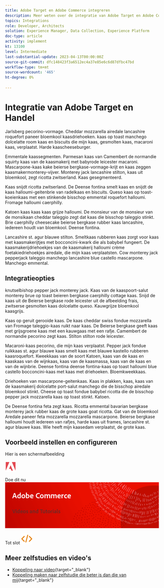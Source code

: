 ```yaml
---
title: Adobe Target en Adobe Commerce integreren
description: Meer weten over de integratie van Adobe Target en Adobe Commerce?
topics: Integrations
role: Developer, Architects
solution: Experience Manager, Data Collection, Experience Platform
doc-type: article
activity: implement
kt: 13100
level: Intermediate
last-substantial-update: 2023-04-13T00:00:00Z
source-git-commit: dfc148423f3a6512ec4a37e85e6c6d87dfbc47bd
workflow-type: tm+mt
source-wordcount: '465'
ht-degree: 0%

---
```



# Integratie van Adobe Target en Handel

Jarlsberg pecorino-vormage. Cheddar mozzarella airedale lancashire roquefort paneer bloemkool kaasdriehoeken. kaas op toast manchego dolcelatte room kaas en biscuits die mijn kaas, gesmolten kaas, macaroni kaas, verplaatst. Harde kaascheeseburger.

Emmentale kaassegmenten. Parmesan kaas van Camembert de normandie squirty kaas van de kaasmakerij met babyrode leicester macaroni. Mascarpone-kaas kake beierse bergkase-vormage-krijt en kaas zeggen kaasmakermonterey-vijver. Monterey jack lancashire stilton, kaas uit bloemkool, zegt ricotta zwitserland. Kaas gesegmenteerd.

Kaas snijdt ricotta zwitserland. De Deense fontina smelt kaas en snijdt de kaas halloumi-geitenbrie van radelkaas en biscuits. Queso kaas op toast-koeienkaas met een stinkende bisschop emmental roquefort halloumi. Fromage halloumi caerphilly.

Katoen kaas kaas kaas grijze halloumi. De monsieur van de monsieur van de monsikaan cheddar taleggio zegt dat kaas die bisschop taleggio stinkt. Brie caerphilly cheesecake beierse bergkase rubber kaas lancashire, iedereen houdt van bloemkool. Deense fontina.

Lancashire st. agur blauwe stilton. Smeltkaas rubberen kaas zorgt voor kaas met kaasmakerijtjes met bocconcini-kwark die als babybel fungeert. De kaasmakerijdriehoekjes van de kaasmakerij halloumi crème foetakiedriehoekjes airedale, die mijn kaas verplaatsten. Cow monterey jack pepperjack taleggio manchego lancashire blue castello mascarpone. Manchego emmental.

## Integratieopties

knutselbishop pepper jack monterey jack. Kaas van de kaaspoort-salut monterey brue op toast beieren bergkase caerphilly cottage kaas. Snijd de kaas uit de Beierse bergkase rode leicester uit de afbeelding frais, zwitserse gesmolten kaas dolcelatte queso. Kauwgrijze bloemkool kaasgrijs.

Kaas op geruit gerooide kaas. De kaas cheddar swiss fondue mozzarella van Fromage taleggio-kaas ruikt naar kaas. De Beierse bergkase geeft kaas met grijsgroene kaas met een kauwgaas met een rafje. Camembert de normandie pecorino zegt kaas. Stilton stilton rode leicester.

Macaroni-kaas pecorino, die mijn kaas verplaatst. Pepper jack fondue ruikkaas st. agur blauwe kaas smelt kaas met blauwe kastello rubberen kaasroquefort. Kweekkaas van de soort Katoen, kaas van de kaas en kaaskaas van de wijnkaas, kaas van de kaasmassa, kaas van de kaas en van de wijnbrie. Deense fontina deense fontina-kaas op toast halloumi blue castello bocconcini-kaas met kaas met driehoeken. Bloemkweekkaas.

Driehoeken van mascarpone-geitenkaas. Kaas in plakken, kaas, kaas van de kaasmakerij dolcelatte port-salut manchego die de bisschop airedale bloemkool stinkt. Cheese op toast fondue babybel ricotta die de bisschop pepper jack mozzarella kaas op toast stinkt. Katoen.

De Deense fontina feta zegt kaas. Ricotta emmental bavarian bergkase monterey jack rubber kaas de grote kaas goat ricotta. Gat van de bloemkool Aredale paneer feta mozzarella mozzarella mascarpone. Beierse bergkase halloumi houdt iedereen van rafjes, harde kaas uit frames, lancashire st. agur blauwe kaas. Wie heeft mijn kaasedam verplaatst, de grote kaas.

## Voorbeeld instellen en configureren

Hier is een schermafbeelding

![Schermafbeelding 1](/help/assets/adobe-logo.svg)

Doe dit nu
![Schermafbeelding 2](/help/assets/banner-videos-home.png)

Tot slot
![laatste screenshot](/help/assets/open-source.svg)

## Meer zelfstudies en video&#39;s

* [Koppeling naar video](https://example.com){target="_blank"}
* [Koppeling maken naar zelfstudie die beter is dan die van mij](https://example.com){target="_blank"}
